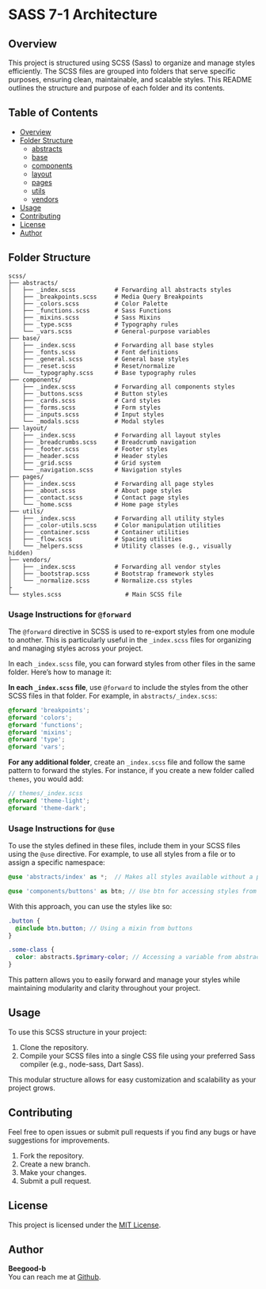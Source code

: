 # SASS 7-1 Architecture

## Overview

This project is structured using SCSS (Sass) to organize and manage styles efficiently. The SCSS files are grouped into folders that serve specific purposes, ensuring clean, maintainable, and scalable styles. This README outlines the structure and purpose of each folder and its contents.

## Table of Contents

- [Overview](#overview)
- [Folder Structure](#folder-structure)
  - [abstracts](#abstracts)
  - [base](#base)
  - [components](#components)
  - [layout](#layout)
  - [pages](#pages)
  - [utils](#utils)
  - [vendors](#vendors)
- [Usage](#usage)
- [Contributing](#contributing)
- [License](#license)
- [Author](#author)

## Folder Structure

```
scss/
├── abstracts/
│   ├── _index.scss           # Forwarding all abstracts styles
│   ├── _breakpoints.scss     # Media Query Breakpoints
│   ├── _colors.scss          # Color Palette
│   ├── _functions.scss       # Sass Functions
│   ├── _mixins.scss          # Sass Mixins
│   ├── _type.scss            # Typography rules
│   └── _vars.scss            # General-purpose variables
├── base/
│   ├── _index.scss           # Forwarding all base styles
│   ├── _fonts.scss           # Font definitions
│   ├── _general.scss         # General base styles
│   ├── _reset.scss           # Reset/normalize
│   └── _typography.scss      # Base typography rules
├── components/
│   ├── _index.scss           # Forwarding all components styles
│   ├── _buttons.scss         # Button styles
│   ├── _cards.scss           # Card styles
│   ├── _forms.scss           # Form styles
│   ├── _inputs.scss          # Input styles
│   └── _modals.scss          # Modal styles
├── layout/
│   ├── _index.scss           # Forwarding all layout styles
│   ├── _breadcrumbs.scss     # Breadcrumb navigation
│   ├── _footer.scss          # Footer styles
│   ├── _header.scss          # Header styles
│   ├── _grid.scss            # Grid system
│   └── _navigation.scss      # Navigation styles
├── pages/
│   ├── _index.scss           # Forwarding all page styles
│   ├── _about.scss           # About page styles
│   ├── _contact.scss         # Contact page styles
│   └── _home.scss            # Home page styles
├── utils/
│   ├── _index.scss           # Forwarding all utility styles
│   ├── _color-utils.scss     # Color manipulation utilities
│   ├── _container.scss       # Container utilities
│   ├── _flow.scss            # Spacing utilities
│   └── _helpers.scss         # Utility classes (e.g., visually hidden)
├── vendors/
│   ├── _index.scss           # Forwarding all vendor styles
│   ├── _bootstrap.scss       # Bootstrap framework styles
│   └── _normalize.scss       # Normalize.css styles
├
└── styles.scss                  # Main SCSS file
```

### Usage Instructions for `@forward`

The `@forward` directive in SCSS is used to re-export styles from one module to another. This is particularly useful in the `_index.scss` files for organizing and managing styles across your project.

In each `_index.scss` file, you can forward styles from other files in the same folder. Here’s how to manage it:

**In each `_index.scss` file**, use `@forward` to include the styles from the other SCSS files in that folder. For example, in `abstracts/_index.scss`:

   ```scss
   @forward 'breakpoints';
   @forward 'colors';
   @forward 'functions';
   @forward 'mixins';
   @forward 'type';
   @forward 'vars';
   ```

**For any additional folder**, create an `_index.scss` file and follow the same pattern to forward the styles. For instance, if you create a new folder called `themes`, you would add:

   ```scss
   // themes/_index.scss
   @forward 'theme-light';
   @forward 'theme-dark';
   ```

### Usage Instructions for `@use`

To use the styles defined in these files, include them in your SCSS files using the `@use` directive. For example, to use all styles from a file or to assign a specific namespace:

```scss
@use 'abstracts/index' as *;  // Makes all styles available without a prefix

@use 'components/buttons' as btn; // Use btn for accessing styles from buttons
```

With this approach, you can use the styles like so:

```scss
.button {
  @include btn.button; // Using a mixin from buttons
}

.some-class {
  color: abstracts.$primary-color; // Accessing a variable from abstracts
}
``` 

This pattern allows you to easily forward and manage your styles while maintaining modularity and clarity throughout your project.

## Usage

To use this SCSS structure in your project:

1. Clone the repository.
2. Compile your SCSS files into a single CSS file using your preferred Sass compiler (e.g., node-sass, Dart Sass).

This modular structure allows for easy customization and scalability as your project grows.

## Contributing

Feel free to open issues or submit pull requests if you find any bugs or have suggestions for improvements.

1. Fork the repository.
2. Create a new branch.
3. Make your changes.
4. Submit a pull request.

## License

This project is licensed under the [MIT License](LICENSE).

## Author

**Beegood-b**  
You can reach me at [Github](https://github.com/Beegood-b).